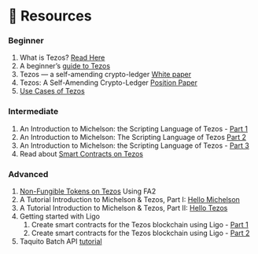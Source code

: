 # 👀 Resources

### Beginner

1. What is Tezos? [Read Here](https://www.notion.so/Tezos-2d47d73758074dbb9c94748dce53d73d)
2. A beginner’s [guide to Tezos](https://medium.com/@linda.xie/a-beginners-guide-to-tezos-c9618240183f)
3. Tezos — a self-amending crypto-ledger [White paper](https://tezos.com/whitepaper.pdf)
4. Tezos: A Self-Amending Crypto-Ledger [Position Paper](https://tezos.com/position-paper.pdf)
5. [Use Cases of Tezos](https://wiki.tezosagora.org/learn/uses-of-tezos)

### Intermediate

1. An Introduction to Michelson: the Scripting Language of Tezos - [Part 1](https://betterprogramming.pub/introduction-to-michelson-the-language-of-tezos-part-1-374c03394cc3)
2. An Introduction to Michelson: The Scripting Language of Tezos [Part 2](https://betterprogramming.pub/an-introduction-to-michelson-the-scripting-language-of-tezos-part-2-4cc972c8237c)
3. An Introduction to Michelson: the Scripting Language of Tezos - [Part 3](https://medium.com/coinmonks/an-introduction-to-michelson-the-scripting-language-of-tezos-part-3-70bb294cd19e)
4. Read about [Smart Contracts on Tezos](https://wiki.tezosagora.org/learn/smartcontracts)

### Advanced

1. [Non-Fungible Tokens on Tezos](https://assets.tqtezos.com/docs/token-contracts/fa2/2-fa2-nft-tutorial/) Using FA2
2. A Tutorial Introduction to Michelson & Tezos, Part I: [Hello Michelson](https://medium.com/tezos/a-tutorial-introduction-to-michelson-tezos-part-i-hello-michelson-a044b960e4e5)
3. A Tutorial Introduction to Michelson & Tezos, Part II: [Hello Tezos](https://medium.com/tezos/a-tutorial-introduction-to-michelson-tezos-part-ii-hello-tezos-8b9068148dd6)
4. Getting started with Ligo
   1. Create smart contracts for the Tezos blockchain using Ligo - [Part 1](https://medium.com/coinmonks/getting-started-with-ligo-13ea2c4e844e)
   2. Create smart contracts for the Tezos blockchain using Ligo - [Part 2](https://medium.com/coinmonks/getting-started-with-ligo-part-2-fb0c000e40c6)
5. Taquito Batch API [tutorial](https://medium.com/coinmonks/taquito-batch-api-tutorial-fe2957057d3e)

